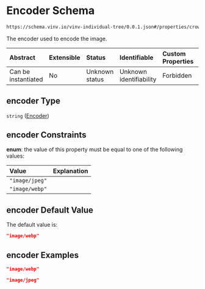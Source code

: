 # Encoder Schema

```txt
https://schema.vinv.io/vinv-individual-tree/0.0.1.json#/properties/crown/properties/image_crown/properties/encoder
```

The encoder used to encode the image.

| Abstract            | Extensible | Status         | Identifiable            | Custom Properties | Additional Properties | Access Restrictions | Defined In                                                                                                              |
| :------------------ | :--------- | :------------- | :---------------------- | :---------------- | :-------------------- | :------------------ | :---------------------------------------------------------------------------------------------------------------------- |
| Can be instantiated | No         | Unknown status | Unknown identifiability | Forbidden         | Allowed               | none                | [dereferenced.doc.json\*](../../../../../vinv-schemas/vinv-tree/out/0.0.1/dereferenced.doc.json "open original schema") |

## encoder Type

`string` ([Encoder](dereferenced-properties-crown-properties-image-of-the-trunk-properties-encoder.md))

## encoder Constraints

**enum**: the value of this property must be equal to one of the following values:

| Value          | Explanation |
| :------------- | :---------- |
| `"image/jpeg"` |             |
| `"image/webp"` |             |

## encoder Default Value

The default value is:

```json
"image/webp"
```

## encoder Examples

```json
"image/webp"
```

```json
"image/jpeg"
```
